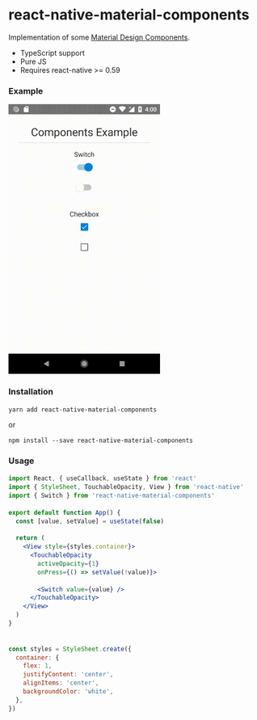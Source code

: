 # react-native-material-components

Implementation of some [Material Design Components][md].

- TypeScript support
- Pure JS
- Requires react-native >= 0.59

### Example

<img src=".github/example.gif" alt="example" width="300"/>

### Installation
```
yarn add react-native-material-components
```
or
```
npm install --save react-native-material-components
```

[md]: https://material.io/design/components/

### Usage

```jsx
import React, { useCallback, useState } from 'react'
import { StyleSheet, TouchableOpacity, View } from 'react-native'
import { Switch } from 'react-native-material-components'

export default function App() {
  const [value, setValue] = useState(false)

  return (
    <View style={styles.container}>
      <TouchableOpacity
        activeOpacity={1}
        onPress={() => setValue(!value)}>

        <Switch value={value} />
      </TouchableOpacity>
    </View>
  )
}


const styles = StyleSheet.create({
  container: {
    flex: 1,
    justifyContent: 'center',
    alignItems: 'center',
    backgroundColor: 'white',
  },
})
```
